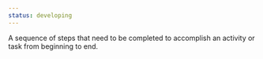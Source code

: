 ```yaml
---
status: developing
---
```


A sequence of steps that need to be completed to accomplish an activity or task from beginning to end.